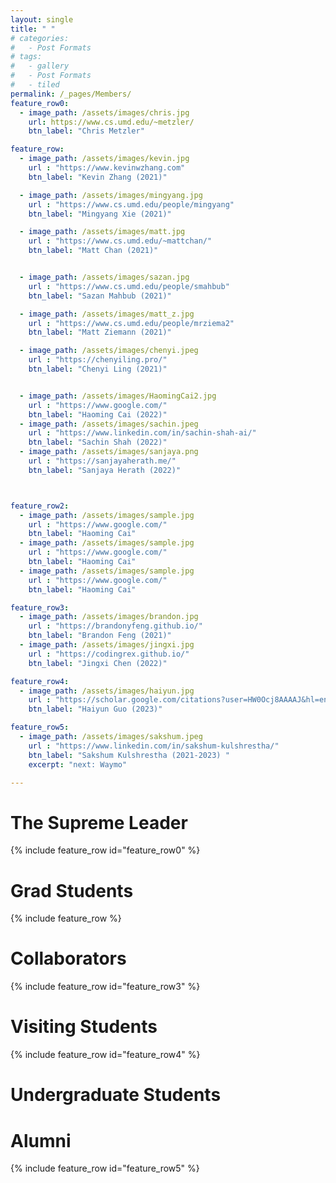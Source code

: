 ```yaml
---
layout: single
title: " "
# categories:
#   - Post Formats
# tags:
#   - gallery
#   - Post Formats
#   - tiled
permalink: /_pages/Members/
feature_row0:
  - image_path: /assets/images/chris.jpg
    url: https://www.cs.umd.edu/~metzler/
    btn_label: "Chris Metzler"

feature_row:
  - image_path: /assets/images/kevin.jpg
    url : "https://www.kevinwzhang.com"
    btn_label: "Kevin Zhang (2021)"

  - image_path: /assets/images/mingyang.jpg
    url : "https://www.cs.umd.edu/people/mingyang"
    btn_label: "Mingyang Xie (2021)"

  - image_path: /assets/images/matt.jpg
    url : "https://www.cs.umd.edu/~mattchan/"
    btn_label: "Matt Chan (2021)"


  - image_path: /assets/images/sazan.jpg
    url : "https://www.cs.umd.edu/people/smahbub"
    btn_label: "Sazan Mahbub (2021)"

  - image_path: /assets/images/matt_z.jpg
    url : "https://www.cs.umd.edu/people/mrziema2"
    btn_label: "Matt Ziemann (2021)"

  - image_path: /assets/images/chenyi.jpeg
    url : "https://chenyiling.pro/"
    btn_label: "Chenyi Ling (2021)"


  - image_path: /assets/images/HaomingCai2.jpg
    url : "https://www.google.com/"
    btn_label: "Haoming Cai (2022)"
  - image_path: /assets/images/sachin.jpeg
    url : "https://www.linkedin.com/in/sachin-shah-ai/"
    btn_label: "Sachin Shah (2022)"
  - image_path: /assets/images/sanjaya.png
    url : "https://sanjayaherath.me/"
    btn_label: "Sanjaya Herath (2022)"



feature_row2:
  - image_path: /assets/images/sample.jpg
    url : "https://www.google.com/"
    btn_label: "Haoming Cai"
  - image_path: /assets/images/sample.jpg
    url : "https://www.google.com/"
    btn_label: "Haoming Cai"
  - image_path: /assets/images/sample.jpg
    url : "https://www.google.com/"
    btn_label: "Haoming Cai"

feature_row3:
  - image_path: /assets/images/brandon.jpg
    url : "https://brandonyfeng.github.io/"
    btn_label: "Brandon Feng (2021)"
  - image_path: /assets/images/jingxi.jpg
    url : "https://codingrex.github.io/"
    btn_label: "Jingxi Chen (2022)"

feature_row4:
  - image_path: /assets/images/haiyun.jpg
    url : "https://scholar.google.com/citations?user=HW0Ocj8AAAAJ&hl=en"
    btn_label: "Haiyun Guo (2023)"

feature_row5:
  - image_path: /assets/images/sakshum.jpeg
    url : "https://www.linkedin.com/in/sakshum-kulshrestha/"
    btn_label: "Sakshum Kulshrestha (2021-2023) "
    excerpt: "next: Waymo"

---
```

# The Supreme Leader
{% include feature_row id="feature_row0" %}

# Grad Students
{% include feature_row %}

# Collaborators
{% include feature_row id="feature_row3" %}

# Visiting Students 
{% include feature_row id="feature_row4" %}

# Undergraduate Students
<!-- {% include feature_row id="feature_row2" %} -->

# Alumni
{% include feature_row id="feature_row5" %}
